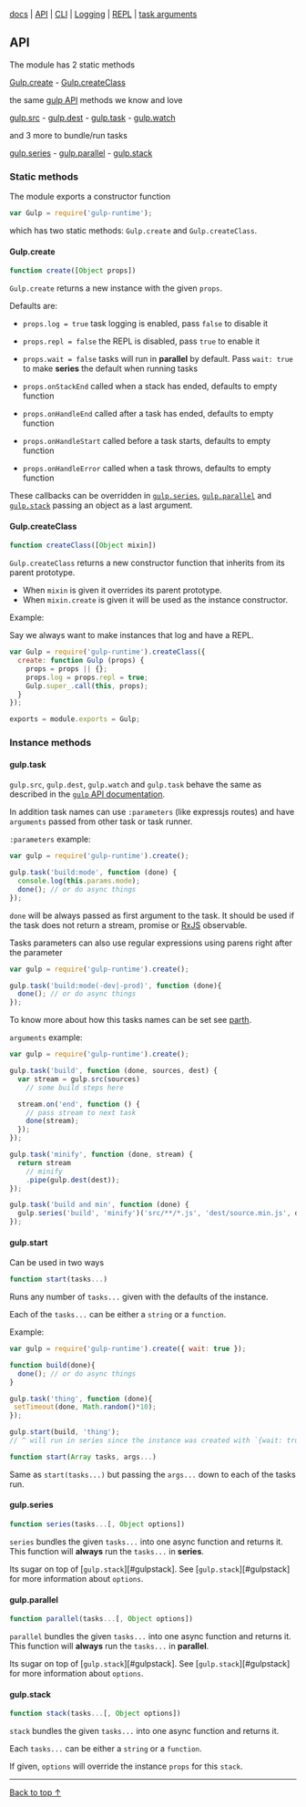 [docs](./README.md) | 
[API](./API.md) |
[CLI](./CLI.md) |
[Logging](./logging.md) |
[REPL](./REPL.md) |
[task arguments](./task-arguments.md)

## API

The module has 2 static methods

[Gulp.create](#gulpcreate) -
[Gulp.createClass](#gulpcreateclass)

the same [gulp API][gulp-api] methods we know and love

[gulp.src](#gulptask) -
[gulp.dest](#gulptask) -
[gulp.task](#gulptask) -
[gulp.watch](#gulptask)

and 3 more to bundle/run tasks

[gulp.series](#gulpseries) -
[gulp.parallel](#gulpparallel) -
[gulp.stack](#gulpstack)

<h3> Static methods </h3>

The module exports a constructor function

```js
var Gulp = require('gulp-runtime');
```

which has two static methods: `Gulp.create` and `Gulp.createClass`.

#### Gulp.create

```js
function create([Object props])
```

`Gulp.create` returns a new instance with the given `props`.

Defaults are:

- `props.log = true` task logging is enabled, pass `false` to disable it
- `props.repl = false` the REPL is disabled, pass `true` to enable it
- `props.wait = false` tasks will run in **parallel** by default. Pass `wait: true` to make **series** the default when running tasks

- `props.onStackEnd` called when a stack has ended, defaults to empty function
- `props.onHandleEnd` called after a task has ended, defaults to empty function
- `props.onHandleStart` called before a task starts, defaults to empty function
- `props.onHandleError` called when a task throws, defaults to empty function

These callbacks can be overridden in [`gulp.series`](#gulpseries), [`gulp.parallel`](#gulpparallel) and [`gulp.stack`](#gulpstack) passing an object as a last argument.

#### Gulp.createClass

```js
function createClass([Object mixin])
```

`Gulp.createClass` returns a new constructor function that inherits from its parent prototype.

- When `mixin` is given it overrides its parent prototype.
- When `mixin.create` is given it will be used as the instance constructor.

Example:

Say we always want to make instances that log and have a REPL.

```js
var Gulp = require('gulp-runtime').createClass({
  create: function Gulp (props) {
    props = props || {};
    props.log = props.repl = true;
    Gulp.super_.call(this, props);
  }
});

exports = module.exports = Gulp;
```

<h3>Instance methods</h3>

#### gulp.task

`gulp.src`, `gulp.dest`, `gulp.watch` and `gulp.task` behave the same as described in the [`gulp` API documentation][gulp-api].

In addition task names can use `:parameters` (like expressjs routes) and have `arguments` passed from other task or task runner.

`:parameters` example:

```js
var gulp = require('gulp-runtime').create();

gulp.task('build:mode', function (done) {
  console.log(this.params.mode);
  done(); // or do async things
});
```

`done` will be always passed as first argument to the task. It should be used if the task does not return a stream, promise or [RxJS][RxJS] observable.

Tasks parameters can also use regular expressions using parens right after the parameter

```js
var gulp = require('gulp-runtime').create();

gulp.task('build:mode(-dev|-prod)', function (done){
  done(); // or do async things
});
```

To know more about how this tasks names can be set see [parth][parth].

`arguments` example:

```js
var gulp = require('gulp-runtime').create();

gulp.task('build', function (done, sources, dest) {
  var stream = gulp.src(sources)
    // some build steps here

  stream.on('end', function () {
    // pass stream to next task
    done(stream);
  });
});

gulp.task('minify', function (done, stream) {
  return stream
    // minify
    .pipe(gulp.dest(dest));
});

gulp.task('build and min', function (done) {
  gulp.series('build', 'minify')('src/**/*.js', 'dest/source.min.js', done);
});
```

#### gulp.start

Can be used in two ways

```js
function start(tasks...)
```

Runs any number of `tasks...` given with the defaults of the instance.

Each of the `tasks...` can be either a `string` or a `function`.

Example:

```js
var gulp = require('gulp-runtime').create({ wait: true });

function build(done){
  done(); // or do async things
}

gulp.task('thing', function (done){
 setTimeout(done, Math.random()*10);
});

gulp.start(build, 'thing');
// ^ will run in series since the instance was created with `{wait: true}`
```

```js
function start(Array tasks, args...)
```

Same as `start(tasks...)` but passing the `args...` down to each of the tasks run.

#### gulp.series

```js
function series(tasks...[, Object options])
```

`series` bundles the given `tasks...` into one async function and returns it. This function will **always** run the `tasks...` in **series**.

Its sugar on top of [`gulp.stack`][#gulpstack]. See [`gulp.stack`][#gulpstack] for more information about `options`.

#### gulp.parallel

```js
function parallel(tasks...[, Object options])
```

`parallel` bundles the given `tasks...` into one async function and returns it. This function will **always** run the `tasks...` in **parallel**.

Its sugar on top of [`gulp.stack`][#gulpstack]. See [`gulp.stack`][#gulpstack] for more information about `options`.

#### gulp.stack

```js
function stack(tasks...[, Object options])
```

`stack` bundles the given `tasks...` into one async function and returns it.

Each `tasks...` can be either a `string` or a `function`.

If given, `options` will override the instance `props` for this `stack`.

---
[Back to top ↑](#)

<!-- links -->

[npm]: https://npmjs.com/gulp-runtime
[gulp]: https://github.com/gulpjs/gulp
[RxJs]: https://github.com/Reactive-Extensions/RxJS
[parth]: https://github.com/stringparser/parth
[license]: http://opensource.org/licenses/MIT
[runtime]: https://github.com/stringparser/runtime
[gulp-api]: https://github.com/gulpjs/gulp/blob/master/docs/API.md
[gulp-repl]: https://github.com/stringparser/gulp-repl
[open-a-issue]: https://github.com/stringparser/gulp-runtime/issues/new
[example-gulpfile]: https://github.com/gulpjs/gulp#sample-gulpfilejs
